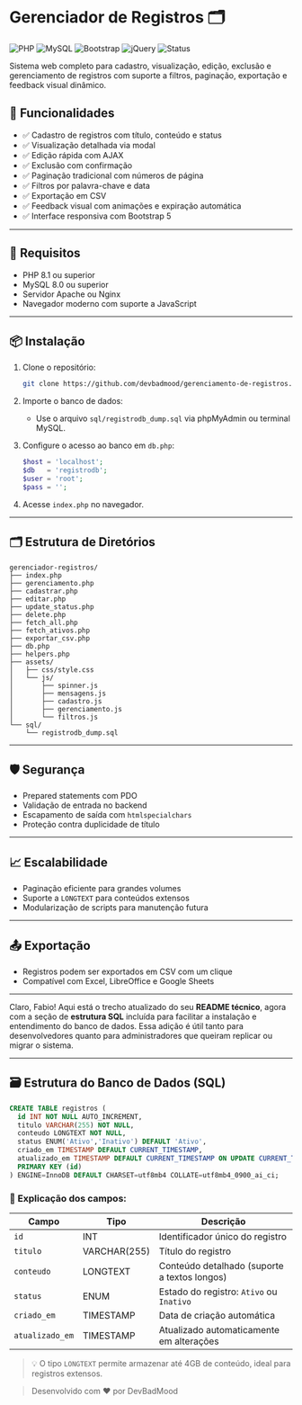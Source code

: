 # Gerenciador de Registros 🗂️

![PHP](https://img.shields.io/badge/PHP-8.1+-blue)
![MySQL](https://img.shields.io/badge/MySQL-8.0+-orange)
![Bootstrap](https://img.shields.io/badge/Bootstrap-5.3-purple)
![jQuery](https://img.shields.io/badge/jQuery-3.7-lightgrey)
![Status](https://img.shields.io/badge/Projeto-Estável-brightgreen)

Sistema web completo para cadastro, visualização, edição, exclusão e gerenciamento de registros com suporte a filtros, paginação, exportação e feedback visual dinâmico.



## 🚀 Funcionalidades

- ✅ Cadastro de registros com título, conteúdo e status
- ✅ Visualização detalhada via modal
- ✅ Edição rápida com AJAX
- ✅ Exclusão com confirmação
- ✅ Paginação tradicional com números de página
- ✅ Filtros por palavra-chave e data
- ✅ Exportação em CSV
- ✅ Feedback visual com animações e expiração automática
- ✅ Interface responsiva com Bootstrap 5

---

## 🧰 Requisitos

- PHP 8.1 ou superior  
- MySQL 8.0 ou superior  
- Servidor Apache ou Nginx  
- Navegador moderno com suporte a JavaScript

---

## 📦 Instalação

1. Clone o repositório:
   ```bash
   git clone https://github.com/devbadmood/gerenciamento-de-registros.git
   ```

2. Importe o banco de dados:
   - Use o arquivo `sql/registrodb_dump.sql` via phpMyAdmin ou terminal MySQL.

3. Configure o acesso ao banco em `db.php`:
   ```php
   $host = 'localhost';
   $db   = 'registrodb';
   $user = 'root';
   $pass = '';
   ```

4. Acesse `index.php` no navegador.

---

## 🗂️ Estrutura de Diretórios

```
gerenciador-registros/
├── index.php
├── gerenciamento.php
├── cadastrar.php
├── editar.php
├── update_status.php
├── delete.php
├── fetch_all.php
├── fetch_ativos.php
├── exportar_csv.php
├── db.php
├── helpers.php
├── assets/
│   ├── css/style.css
│   └── js/
│       ├── spinner.js
│       ├── mensagens.js
│       ├── cadastro.js
│       ├── gerenciamento.js
│       └── filtros.js
└── sql/
    └── registrodb_dump.sql
```

---

## 🛡️ Segurança

- Prepared statements com PDO
- Validação de entrada no backend
- Escapamento de saída com `htmlspecialchars`
- Proteção contra duplicidade de título

---

## 📈 Escalabilidade

- Paginação eficiente para grandes volumes
- Suporte a `LONGTEXT` para conteúdos extensos
- Modularização de scripts para manutenção futura

---

## 📤 Exportação

- Registros podem ser exportados em CSV com um clique
- Compatível com Excel, LibreOffice e Google Sheets

---
Claro, Fabio! Aqui está o trecho atualizado do seu **README técnico**, agora com a seção de **estrutura SQL** incluída para facilitar a instalação e entendimento do banco de dados. Essa adição é útil tanto para desenvolvedores quanto para administradores que queiram replicar ou migrar o sistema.

---

## 🗃️ Estrutura do Banco de Dados (SQL)

```sql
CREATE TABLE registros (
  id INT NOT NULL AUTO_INCREMENT,
  titulo VARCHAR(255) NOT NULL,
  conteudo LONGTEXT NOT NULL,
  status ENUM('Ativo','Inativo') DEFAULT 'Ativo',
  criado_em TIMESTAMP DEFAULT CURRENT_TIMESTAMP,
  atualizado_em TIMESTAMP DEFAULT CURRENT_TIMESTAMP ON UPDATE CURRENT_TIMESTAMP,
  PRIMARY KEY (id)
) ENGINE=InnoDB DEFAULT CHARSET=utf8mb4 COLLATE=utf8mb4_0900_ai_ci;
```

### 🔹 Explicação dos campos:

| Campo         | Tipo         | Descrição                                 |
|---------------|--------------|-------------------------------------------|
| `id`          | INT          | Identificador único do registro           |
| `titulo`      | VARCHAR(255) | Título do registro                        |
| `conteudo`    | LONGTEXT     | Conteúdo detalhado (suporte a textos longos) |
| `status`      | ENUM         | Estado do registro: `Ativo` ou `Inativo`  |
| `criado_em`   | TIMESTAMP    | Data de criação automática                |
| `atualizado_em` | TIMESTAMP  | Atualizado automaticamente em alterações  |

> 💡 O tipo `LONGTEXT` permite armazenar até 4GB de conteúdo, ideal para registros extensos.

> Desenvolvido com ❤️ por DevBadMood

